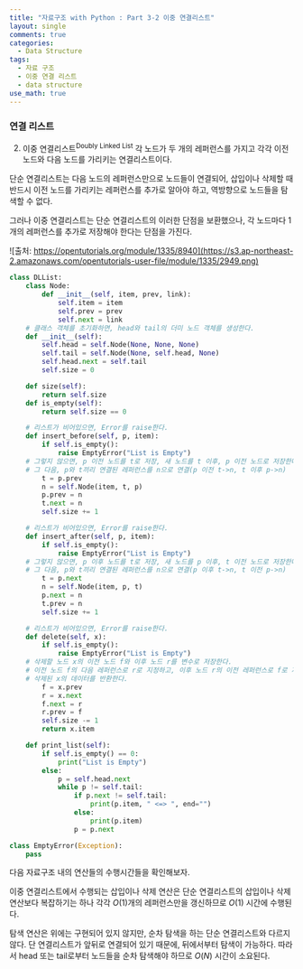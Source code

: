 ```yaml
---
title: "자료구조 with Python : Part 3-2 이중 연결리스트"
layout: single
comments: true
categories:
  - Data Structure
tags:
  - 자료 구조
  - 이중 연결 리스트
  - data structure
use_math: true
---
```


### 연결 리스트

2. 이중 연결리스트<sup>Doubly Linked List</sup>
  각 노드가 두 개의 레퍼런스를 가지고 각각 이전 노드와 다음 노드를 가리키는 연결리스트이다.

단순 연결리스트는 다음 노드의 레퍼런스만으로 노드들이 연결되어,
삽입이나 삭제할 때 반드시 이전 노드를 가리키는 레퍼런스를 추가로 알아야 하고,
역방향으로 노드들을 탐색할 수 없다.

그러나 이중 연결리스트는 단순 연결리스트의 이러한 단점을 보환했으나,
각 노드마다 1개의 레퍼런스를 추가로 저장해야 한다는 단점을 가진다.

![출처: https://opentutorials.org/module/1335/8940](https://s3.ap-northeast-2.amazonaws.com/opentutorials-user-file/module/1335/2949.png)


```python
class DLList:
    class Node:
        def __init__(self, item, prev, link):
            self.item = item
            self.prev = prev
            self.next = link
    # 클래스 객체를 초기화하면, head와 tail의 더미 노드 객체를 생성한다.
    def __init__(self):
        self.head = self.Node(None, None, None)
        self.tail = self.Node(None, self.head, None)
        self.head.next = self.tail
        self.size = 0

    def size(self):
        return self.size
    def is_empty(self):
        return self.size == 0

    # 리스트가 비어있으면, Error를 raise한다.
    def insert_before(self, p, item):
        if self.is_empty():
            raise EmptyError("List is Empty")
    # 그렇지 않으면, p 이전 노드를 t로 저장, 새 노드를 t 이후, p 이전 노드로 저장한다.
    # 그 다음, p와 t끼리 연결된 레퍼런스를 n으로 연결(p 이전 t->n, t 이후 p->n)
        t = p.prev
        n = self.Node(item, t, p)
        p.prev = n
        t.next = n
        self.size += 1

    # 리스트가 비어있으면, Error를 raise한다.
    def insert_after(self, p, item):
        if self.is_empty():
            raise EmptyError("List is Empty")
    # 그렇지 않으면, p 이후 노드를 t로 저장, 새 노드를 p 이후, t 이전 노드로 저장한다.
    # 그 다음, p와 t끼리 연결된 레퍼런스를 n으로 연결(p 이후 t->n, t 이전 p->n)
        t = p.next
        n = self.Node(item, p, t)
        p.next = n
        t.prev = n
        self.size += 1

    # 리스트가 비어있으면, Error를 raise한다.
    def delete(self, x):
        if self.is_empty():
            raise EmptyError("List is Empty")
    # 삭제할 노드 x의 이전 노드 f와 이후 노드 r를 변수로 저장한다.
    # 이전 노드 f의 다음 레퍼런스로 r로 지정하고, 이후 노드 r의 이전 레퍼런스로 f로 지정한다.
    # 삭제된 x의 데이터를 반환한다.
        f = x.prev
        r = x.next
        f.next = r
        r.prev = f
        self.size -= 1
        return x.item

    def print_list(self):
        if self.is_empty() == 0:
            print("List is Empty")
        else:
            p = self.head.next
            while p != self.tail:
                if p.next != self.tail:
                    print(p.item, " <=> ", end="")
                else:
                    print(p.item)
                p = p.next

class EmptyError(Exception):
    pass
```

다음 자료구조 내의 연산들의 수행시간들을 확인해보자.

이중 연결리스트에서 수행되는 삽입이나 삭제 연산은 단순 연결리스트의 삽입이나 삭제 연산보다
복잡하기는 하나 각각 $O(1)$개의 레퍼런스만을 갱신하므로 $O(1)$ 시간에 수행된다.

탐색 연산은 위에는 구현되어 있지 않지만, 순차 탐색을 하는 단순 연결리스트와 다르지 않다.
단 연결리스트가 앞뒤로 연결되어 있기 때문에, 뒤에서부터 탐색이 가능하다.
따라서 head 또는 tail로부터 노드들을 순차 탐색해야 하므로 $O(N)$ 시간이 소요된다.

